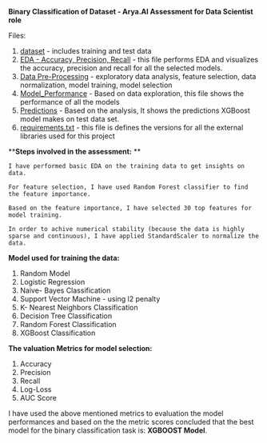 ****Binary Classification  of Dataset - Arya.AI Assessment for Data Scientist role****

Files:

1. [dataset](https://github.com/Shagun0402/Arya.AI-Assessment-Binary-Classification/tree/main/Binary%20Classification/dataset) - includes training and test data
3. [EDA - Accuracy, Precision, Recall](https://github.com/Shagun0402/Arya.AI-Assessment-Binary-Classification/blob/main/Binary%20Classification/EDA%20-%20Accuracy%2C%20Precision%2C%20Recall%20.ipynb) - this file performs EDA and visualizes the accuracy, precision and recall for all the selected models.
2. [Data Pre-Processing](https://github.com/Shagun0402/Arya.AI-Assessment-Binary-Classification/blob/main/Binary%20Classification/Data%20Pre-processing.ipynb) - exploratory data analysis, feature selection, data normalization, model training, model selection
3. [Model_Performance](https://github.com/Shagun0402/Arya.AI-Assessment-Binary-Classification/blob/main/Binary%20Classification/Model_Performance.ipynb) - Based on data exploration, this file shows the performance of all the models
4. [Predictions](https://github.com/Shagun0402/Arya.AI-Assessment-Binary-Classification/blob/main/Binary%20Classification/Predictions.ipynb) - Based on the analysis, It shows the predictions XGBoost model makes on test data set. 
5. [requirements.txt](https://github.com/Shagun0402/Arya.AI-Assessment-Binary-Classification/blob/main/Binary%20Classification/requirements.txt) - this file is defines the versions for all the external libraries used for this project


****Steps involved in the assessment:** **

    I have performed basic EDA on the training data to get insights on data. 

    For feature selection, I have used Random Forest classifier to find the feature importance.

    Based on the feature importance, I have selected 30 top features for model training. 

    In order to achive numerical stability (because the data is highly sparse and continuous), I have applied StandardScaler to normalize the data.

****Model used for training the data:****
1. Random Model
2.  Logistic Regression
3.  Naive- Bayes Classification
4.  Support Vector Machine - using l2 penalty
5.  K- Nearest Neighbors Classification
6.  Decision Tree Classification
7.  Random Forest Classification
8.  XGBoost Classification

****The valuation Metrics for model selection:****
1.  Accuracy
2.  Precision
3.  Recall
4.  Log-Loss
5.  AUC Score

I have used the above mentioned metrics to evaluation the model performances and based on the the metric scores concluded that the best model for the binary classification task is: **XGBOOST Model**.


